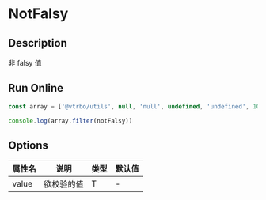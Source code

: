 # NotFalsy

## Description
非 falsy 值

## Run Online

<RunCode symbolize="not-falsy-rf1QkH5l" :language="ts" :dependency="`
function notFalsy<T>(value: T): value is NonNullable<T> {
  return Boolean(value)
}`">

```ts
const array = ['@vtrbo/utils', null, 'null', undefined, 'undefined', 100, true, { name: 'Victor Bo' }, () => 'string']

console.log(array.filter(notFalsy))
```

</RunCode>

## Options

<div class="utils-table">

| 属性名 | 说明 | 类型 | 默认值 |
| --- | --- | --- | --- |
| value | 欲校验的值 | T | - |

</div>